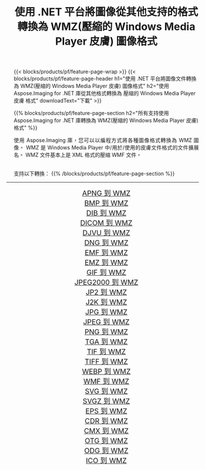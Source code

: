 ﻿---
title: 使用 .NET 平台將圖像從其他支持的格式轉換為 WMZ(壓縮的 Windows Media Player 皮膚) 圖像格式 
weight: 3920
url: /zh-hant/net/conversion/to/wmz 
lang: zh-hant
langdirlevel: 2
locales: zh-hans,ja,it,ru,de,es,fr,nl,id,lt,pl,pt,vi,tr,ko,zh-hant,ar,hi,th,sv,cs,uk,he
description: 使用 Aspose.Imaging for .NET 庫可以輕鬆地將其他支持的圖像格式轉換為 WMZ(壓縮的 Windows Media Player 皮膚)
---

{{< blocks/products/pf/feature-page-wrap >}}
{{< blocks/products/pf/feature-page-header h1="使用 .NET 平台將圖像文件轉換為 WMZ(壓縮的 Windows Media Player 皮膚) 圖像格式" h2="使用 Aspose.Imaging for .NET 庫從其他格式轉換為 壓縮的 Windows Media Player 皮膚 格式" downloadText="下載" >}}


{{% blocks/products/pf/feature-page-section  h2="所有支持使用 Aspose.Imaging for .NET 庫轉換為 WMZ(壓縮的 Windows Media Player 皮膚) 格式" %}}
<p align=justify>使用 Aspose.Imaging 庫，您可以以編程方式將各種圖像格式轉換為 WMZ 圖像。 WMZ 是 Windows Media Player 中/用於/使用的皮膚文件格式的文件擴展名。 WMZ 文件基本上是 XML 格式的壓縮 WMF 文件。</p>
<br/>
支持以下轉換：
{{% /blocks/products/pf/feature-page-section %}}
<div class="container-fluid productfamilypage bg-gray">
    <div class="convertypes bg-gray agp-content section">
        <div class="container">
		<hr style="margin-left:-20px;"/>
		<div class="row other-converters" style="gap: 10px;font-size: 19px;text-align:center;">
		    <div class='col-md-2 other-converter remove-lp remove-rp'><a href="/imaging/zh-hant/net/conversion/apng-to-wmz" style="padding:15px;">APNG 到 WMZ</a></div>
<div class='col-md-2 other-converter remove-lp remove-rp'><a href="/imaging/zh-hant/net/conversion/bmp-to-wmz" style="padding:15px;">BMP 到 WMZ</a></div>
<div class='col-md-2 other-converter remove-lp remove-rp'><a href="/imaging/zh-hant/net/conversion/dib-to-wmz" style="padding:15px;">DIB 到 WMZ</a></div>
<div class='col-md-2 other-converter remove-lp remove-rp'><a href="/imaging/zh-hant/net/conversion/dicom-to-wmz" style="padding:15px;">DICOM 到 WMZ</a></div>
<div class='col-md-2 other-converter remove-lp remove-rp'><a href="/imaging/zh-hant/net/conversion/djvu-to-wmz" style="padding:15px;">DJVU 到 WMZ</a></div>
<div class='col-md-2 other-converter remove-lp remove-rp'><a href="/imaging/zh-hant/net/conversion/dng-to-wmz" style="padding:15px;">DNG 到 WMZ</a></div>
<div class='col-md-2 other-converter remove-lp remove-rp'><a href="/imaging/zh-hant/net/conversion/emf-to-wmz" style="padding:15px;">EMF 到 WMZ</a></div>
<div class='col-md-2 other-converter remove-lp remove-rp'><a href="/imaging/zh-hant/net/conversion/emz-to-wmz" style="padding:15px;">EMZ 到 WMZ</a></div>
<div class='col-md-2 other-converter remove-lp remove-rp'><a href="/imaging/zh-hant/net/conversion/gif-to-wmz" style="padding:15px;">GIF 到 WMZ</a></div>
<div class='col-md-2 other-converter remove-lp remove-rp'><a href="/imaging/zh-hant/net/conversion/jpeg2000-to-wmz" style="padding:15px;">JPEG2000 到 WMZ</a></div>
<div class='col-md-2 other-converter remove-lp remove-rp'><a href="/imaging/zh-hant/net/conversion/jp2-to-wmz" style="padding:15px;">JP2 到 WMZ</a></div>
<div class='col-md-2 other-converter remove-lp remove-rp'><a href="/imaging/zh-hant/net/conversion/j2k-to-wmz" style="padding:15px;">J2K 到 WMZ</a></div>
<div class='col-md-2 other-converter remove-lp remove-rp'><a href="/imaging/zh-hant/net/conversion/jpg-to-wmz" style="padding:15px;">JPG 到 WMZ</a></div>
<div class='col-md-2 other-converter remove-lp remove-rp'><a href="/imaging/zh-hant/net/conversion/jpeg-to-wmz" style="padding:15px;">JPEG 到 WMZ</a></div>
<div class='col-md-2 other-converter remove-lp remove-rp'><a href="/imaging/zh-hant/net/conversion/png-to-wmz" style="padding:15px;">PNG 到 WMZ</a></div>
<div class='col-md-2 other-converter remove-lp remove-rp'><a href="/imaging/zh-hant/net/conversion/tga-to-wmz" style="padding:15px;">TGA 到 WMZ</a></div>
<div class='col-md-2 other-converter remove-lp remove-rp'><a href="/imaging/zh-hant/net/conversion/tif-to-wmz" style="padding:15px;">TIF 到 WMZ</a></div>
<div class='col-md-2 other-converter remove-lp remove-rp'><a href="/imaging/zh-hant/net/conversion/tiff-to-wmz" style="padding:15px;">TIFF 到 WMZ</a></div>
<div class='col-md-2 other-converter remove-lp remove-rp'><a href="/imaging/zh-hant/net/conversion/webp-to-wmz" style="padding:15px;">WEBP 到 WMZ</a></div>
<div class='col-md-2 other-converter remove-lp remove-rp'><a href="/imaging/zh-hant/net/conversion/wmf-to-wmz" style="padding:15px;">WMF 到 WMZ</a></div>
<div class='col-md-2 other-converter remove-lp remove-rp'><a href="/imaging/zh-hant/net/conversion/svg-to-wmz" style="padding:15px;">SVG 到 WMZ</a></div>
<div class='col-md-2 other-converter remove-lp remove-rp'><a href="/imaging/zh-hant/net/conversion/svgz-to-wmz" style="padding:15px;">SVGZ 到 WMZ</a></div>
<div class='col-md-2 other-converter remove-lp remove-rp'><a href="/imaging/zh-hant/net/conversion/eps-to-wmz" style="padding:15px;">EPS 到 WMZ</a></div>
<div class='col-md-2 other-converter remove-lp remove-rp'><a href="/imaging/zh-hant/net/conversion/cdr-to-wmz" style="padding:15px;">CDR 到 WMZ</a></div>
<div class='col-md-2 other-converter remove-lp remove-rp'><a href="/imaging/zh-hant/net/conversion/cmx-to-wmz" style="padding:15px;">CMX 到 WMZ</a></div>
<div class='col-md-2 other-converter remove-lp remove-rp'><a href="/imaging/zh-hant/net/conversion/otg-to-wmz" style="padding:15px;">OTG 到 WMZ</a></div>
<div class='col-md-2 other-converter remove-lp remove-rp'><a href="/imaging/zh-hant/net/conversion/odg-to-wmz" style="padding:15px;">ODG 到 WMZ</a></div>
<div class='col-md-2 other-converter remove-lp remove-rp'><a href="/imaging/zh-hant/net/conversion/ico-to-wmz" style="padding:15px;">ICO 到 WMZ</a></div>
                </div>
        </div>
    </div>
</div>
<br/>

